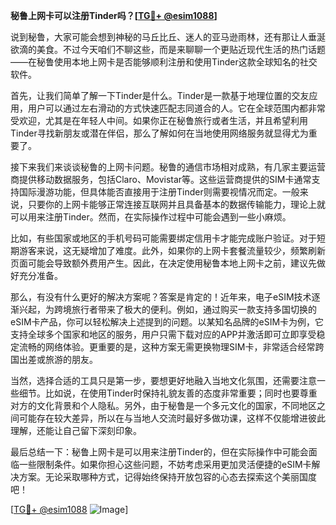 **秘鲁上网卡可以注册Tinder吗？[[TG💪+ @esim1088](https://t.me/s/esim1088)]**

说到秘鲁，大家可能会想到神秘的马丘比丘、迷人的亚马逊雨林，还有那让人垂涎欲滴的美食。不过今天咱们不聊这些，而是来聊聊一个更贴近现代生活的热门话题——在秘鲁使用本地上网卡是否能够顺利注册和使用Tinder这款全球知名的社交软件。

首先，让我们简单了解一下Tinder是什么。Tinder是一款基于地理位置的交友应用，用户可以通过左右滑动的方式快速匹配志同道合的人。它在全球范围内都非常受欢迎，尤其是在年轻人中间。如果你正在秘鲁旅行或者生活，并且希望利用Tinder寻找新朋友或潜在伴侣，那么了解如何在当地使用网络服务就显得尤为重要了。

接下来我们来谈谈秘鲁的上网卡问题。秘鲁的通信市场相对成熟，有几家主要运营商提供移动数据服务，包括Claro、Movistar等。这些运营商提供的SIM卡通常支持国际漫游功能，但具体能否直接用于注册Tinder则需要视情况而定。一般来说，只要你的上网卡能够正常连接互联网并且具备基本的数据传输能力，理论上就可以用来注册Tinder。然而，在实际操作过程中可能会遇到一些小麻烦。

比如，有些国家或地区的手机号码可能需要绑定信用卡才能完成账户验证。对于短期游客来说，这无疑增加了难度。此外，如果你的上网卡套餐流量较少，频繁刷新页面可能会导致额外费用产生。因此，在决定使用秘鲁本地上网卡之前，建议先做好充分准备。

那么，有没有什么更好的解决方案呢？答案是肯定的！近年来，电子eSIM技术逐渐兴起，为跨境旅行者带来了极大的便利。例如，通过购买一款支持多国切换的eSIM卡产品，你可以轻松解决上述提到的问题。以某知名品牌的eSIM卡为例，它支持全球多个国家和地区的服务，用户只需下载对应的APP并激活即可立即享受稳定流畅的网络体验。更重要的是，这种方案无需更换物理SIM卡，非常适合经常跨国出差或旅游的朋友。

当然，选择合适的工具只是第一步，要想更好地融入当地文化氛围，还需要注意一些细节。比如说，在使用Tinder时保持礼貌友善的态度非常重要；同时也要尊重对方的文化背景和个人隐私。另外，由于秘鲁是一个多元文化的国家，不同地区之间可能存在较大差异，所以在与当地人交流时最好多做功课，这样不仅能增进彼此理解，还能让自己留下深刻印象。

最后总结一下：秘鲁上网卡是可以用来注册Tinder的，但在实际操作中可能会面临一些限制条件。如果你担心这些问题，不妨考虑采用更加灵活便捷的eSIM卡解决方案。无论采取哪种方式，记得始终保持开放包容的心态去探索这个美丽国度吧！

[[TG💪+ @esim1088](https://t.me/s/esim1088) ![Image](https://i.postimg.cc/4NQfJmqS/Snipaste-2025-05-13-00-14-12.png)]